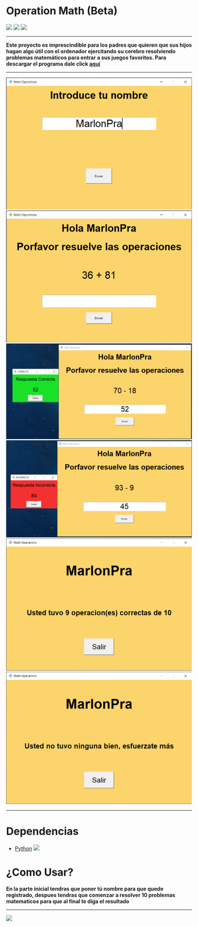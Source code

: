 # **Operation Math (Beta)** 

![](https://img.shields.io/github/issues/MarlonPra/operations-math) ![](https://img.shields.io/github/forks/MarlonPra/operations-math) ![](https://img.shields.io/github/stars/MarlonPra/operations-math)

------------

**Este proyecto es imprescindible para los padres que quieren que sus hijos hagan algo útil con el ordenador ejercitando su cerebro resolviendo problemas matemáticos para entrar a sus juegos favoritos.
Para descargar el programa dale click [aquí](https://github.com/MarlonPra/operations-math "Mi proyecto aca")**

------------


![](img/img1.png)
![](img/img2.png)
![](img/img3.png)
![](img/img4.png)
![](img/img5.png)
![](img/img6.png)


------------

# Dependencias
- [Python](https://www.python.org/downloads/) ![](img/python.ico)

# ¿Como Usar?
**En la parte inicial tendras que poner tú nombre para que quede registrado, despues tendras que comenzar a resolver 10 problemas matematicos para que al final te diga el resultado**

------------

![](https://img.shields.io/twitter/url?style=social&url=https%3A%2F%2Ftwitter.com%2FMarlonPraYT)

